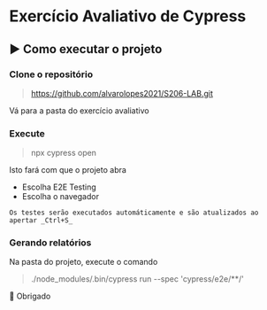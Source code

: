 # Exercício Avaliativo de Cypress

## ▶ Como executar o projeto

 ### Clone o repositório
 
 > https://github.com/alvarolopes2021/S206-LAB.git
 
 Vá para a pasta do exercício avaliativo

 ### Execute
 
  > npx cypress open 
 
Isto fará com que o projeto abra

  * Escolha E2E Testing
  * Escolha o navegador

```
Os testes serão executados automáticamente e são atualizados ao apertar _Ctrl+S_ 

```

### Gerando relatórios

Na pasta do projeto, execute o comando

> ./node_modules/.bin/cypress run --spec 'cypress/e2e/**/'

🙏 Obrigado
